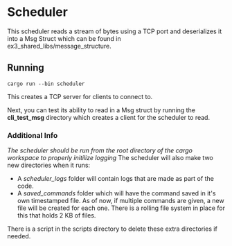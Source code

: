 # Scheduler

This scheduler reads a stream of bytes using a TCP port and deserializes it into a Msg Struct which can be found in ex3_shared_libs/message_structure.

## Running

```@bash
cargo run --bin scheduler
```

This creates a TCP server for clients to connect to.

Next, you can test its ability to read in a Msg struct by running the **cli_test_msg** directory which creates a client for the scheduler to read.

### Additional Info

*The scheduler should be run from the root directory of the cargo workspace to properly initilize logging*
The scheduler will also make two new directories when it runs:

- A *scheduler_logs* folder will contain logs that are made as part of the code.
- A *saved_commands* folder which will have the command saved in it's own timestamped file. As of now, if multiple commands are given, a new file will be created for each one. There is a rolling file system in place for this that holds 2 KB of files.

There is a script in the scripts directory to delete these extra directories if needed.
